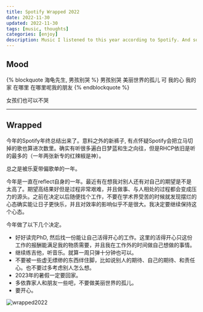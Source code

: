 ```yaml
---
title: Spotify Wrapped 2022
date: 2022-11-30
updated: 2022-11-30
tags: [music, thoughts]
categories: [enjoy]
description: Music I listened to this year according to Spotify. And some of this year's reflections.
---
```


## Mood

{% blockquote 海龟先生, 男孩别哭 %}
男孩别哭 美丽世界的孤儿
可 我的心 我的家 在哪里
在哪里呢我的朋友
{% endblockquote  %}

女孩们也可以不哭

<hr>

## Wrapped

今年的Spotify年终总结出来了。意料之外的新裤子, 有点怀疑Spotify会把立马切掉的歌也算进次数里。确实有听很多遍白日梦蓝和生之向往，但是RHCP依旧是听的最多的（一年两张新专的红辣椒是神）。

总之是被乐夏带偏歌单的一年。

今年是一直在reflect自身的一年。最近有在想我对别人还有对自己的期望是不是太高了。期望高结果好但是过程非常艰难，并且做事、与人相处的过程都会变成压力的源头。之前在决定以后随便找个工作，不要在学术界受苦的时候就发现摆烂的心态确实能让日子更快乐，并且对效率的影响似乎不是很大。我决定要继续保持这个心态。

今年做了以下几个决定。

- 好好读完PhD, 然后找一份能让自己活得开心的工作。这里的活得开心只这份工作的报酬能满足我的物质需要，并且我在工作外的时间做自己想做的事情。
- 继续练吉他，听音乐。就算一周只弹十分钟也可以。
- 不要被一些虚无缥缈的东西绊住脚，比如说别人的期待、自己的期待、和责任心。也不要过多考虑别人怎么想。
- 2023年的暑假一定要回家。
- 多依靠家人和朋友一些吧，不要做美丽世界的孤儿。
- 要开心。


![wrapped2022](spotify2022.jpg)